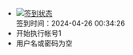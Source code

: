 - [![签到状态](https://github.com/womade/Cloud189-Actions/actions/workflows/main.yml/badge.svg?branch=main)](https://github.com/womade/Cloud189-Actions/actions/workflows/main.yml) <br> 签到时间：2024-04-26 00:34:26
- 开始执行帐号1
- 用户名或密码为空
